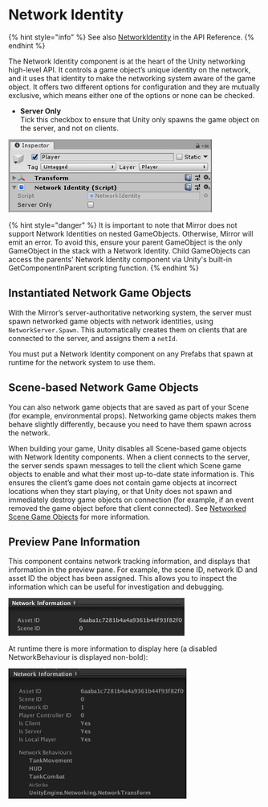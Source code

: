 # Network Identity

{% hint style="info" %}
See also [NetworkIdentity](https://mirror-networking.com/docs/api/Mirror.NetworkIdentity.html) in the API Reference.
{% endhint %}

The Network Identity component is at the heart of the Unity networking high-level API. It controls a game object’s unique identity on the network, and it uses that identity to make the networking system aware of the game object. It offers two different options for configuration and they are mutually exclusive, which means either one of the options or none can be checked.

* **Server Only**\
  &#x20;Tick this checkbox to ensure that Unity only spawns the game object on the server, and not on clients.

![](<../../.gitbook/assets/image (20).png>)

{% hint style="danger" %}
It is important to note that Mirror does not support Network Identities on nested GameObjects. Otherwise, Mirror will emit an error. To avoid this, ensure your parent GameObject is the only GameObject in the stack with a Network Identity. Child GameObjects can access the parents' Network Identity component via Unity's built-in GetComponentInParent scripting function.
{% endhint %}

## Instantiated Network Game Objects <a href="#instantiated-network-game-objects" id="instantiated-network-game-objects"></a>

With the Mirror’s server-authoritative networking system, the server must spawn networked game objects with network identities, using `NetworkServer.Spawn`. This automatically creates them on clients that are connected to the server, and assigns them a `netId`.

You must put a Network Identity component on any Prefabs that spawn at runtime for the network system to use them.

## Scene-based Network Game Objects <a href="#scene-based-network-game-objects" id="scene-based-network-game-objects"></a>

You can also network game objects that are saved as part of your Scene (for example, environmental props). Networking game objects makes them behave slightly differently, because you need to have them spawn across the network.

When building your game, Unity disables all Scene-based game objects with Network Identity components. When a client connects to the server, the server sends spawn messages to tell the client which Scene game objects to enable and what their most up-to-date state information is. This ensures the client’s game does not contain game objects at incorrect locations when they start playing, or that Unity does not spawn and immediately destroy game objects on connection (for example, if an event removed the game object before that client connected). See [Networked Scene Game Objects](../guides/gameobjects/scene-gameobjects.md) for more information.

## Preview Pane Information <a href="#preview-pane-information" id="preview-pane-information"></a>

This component contains network tracking information, and displays that information in the preview pane. For example, the scene ID, network ID and asset ID the object has been assigned. This allows you to inspect the information which can be useful for investigation and debugging.

![](<../../.gitbook/assets/image (87).png>)

At runtime there is more information to display here (a disabled NetworkBehaviour is displayed non-bold):

![](<../../.gitbook/assets/image (82).png>)
